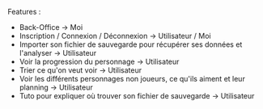Features :

- Back-Office                                                                                       -> Moi
- Inscription / Connexion / Déconnexion                                                             -> Utilisateur / Moi
- Importer son fichier de sauvegarde pour récupérer ses données et l'analyser                       -> Utilisateur
- Voir la progression du personnage                                                                 -> Utilisateur
- Trier ce qu'on veut voir                                                                          -> Utilisateur
- Voir les différents personnages non joueurs, ce qu'ils aiment et leur planning                    -> Utilisateur
- Tuto pour expliquer où trouver son fichier de sauvegarde                                          -> Utilisateur